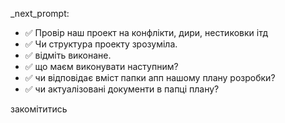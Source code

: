 _next_prompt:











- ✅ Провір наш проект на конфлікти, дири, нестиковки ітд
- ✅ Чи структура проекту зрозуміла.
- ✅ відміть виконане.
- ✅ що маєм виконувати наступним?
- ✅ чи відповідає вміст папки апп нашому плану розробки?
- ✅ чи актуалізовані документи в папці плану?



закомітитись









